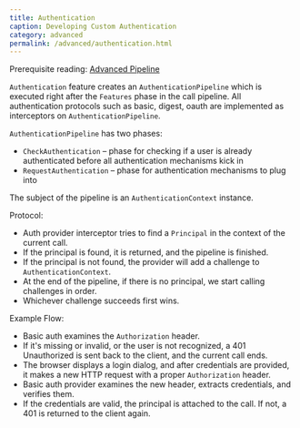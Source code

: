 ```yaml
---
title: Authentication
caption: Developing Custom Authentication
category: advanced
permalink: /advanced/authentication.html
---
```


Prerequisite reading: [Advanced Pipeline](/advanced/pipeline.html)

`Authentication` feature creates an `AuthenticationPipeline` which is executed right after the `Features` phase in the call pipeline.
All authentication protocols such as basic, digest, oauth are implemented as interceptors on `AuthenticationPipeline`.

`AuthenticationPipeline` has two phases:

* `CheckAuthentication` – phase for checking if a user is already authenticated before all authentication mechanisms kick in
* `RequestAuthentication` – phase for authentication mechanisms to plug into

The subject of the pipeline is an `AuthenticationContext` instance.

Protocol:

* Auth provider interceptor tries to find a `Principal` in the context of the current call.
* If the principal is found, it is returned, and the pipeline is finished.
* If the principal is not found, the provider will add a challenge to `AuthenticationContext`.
* At the end of the pipeline, if there is no principal, we start calling challenges in order.
* Whichever challenge succeeds first wins. 

Example Flow:

* Basic auth examines the `Authorization` header. 
* If it's missing or invalid, or the user is not recognized, a 401 Unauthorized is sent back to the client, and the current call ends.
* The browser displays a login dialog, and after credentials are provided, it makes a new HTTP request with a proper `Authorization` header.
* Basic auth provider examines the new header, extracts credentials, and verifies them. 
* If the credentials are valid, the principal is attached to the call. If not, a 401 is returned to the client again.


